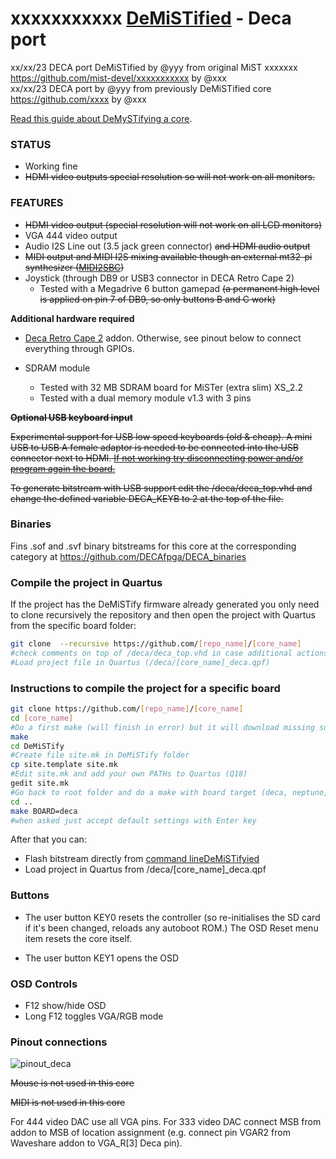 # xxxxxxxxxxx [DeMiSTified](https://github.com/robinsonb5/DeMiSTify) - Deca port

xx/xx/23 DECA port DeMiSTified by @yyy from original MiST xxxxxxx https://github.com/mist-devel/xxxxxxxxxxx by @xxx   
xx/xx/23 DECA port by @yyy from previously DeMiSTified core https://github.com/xxxx by @xxx   

[Read this guide about DeMySTifying a core](https://github.com/DECAfpga/DECA_board/tree/main/Tutorials/DeMiSTify).

### STATUS

* Working fine
* ~~HDMI video outputs special resolution so will not work on all monitors.~~ 

### **FEATURES**

* ~~HDMI video output (special resolution will not work on all LCD monitors)~~
* VGA 444 video output 
* Audio I2S Line out (3.5 jack green connector) ~~and HDMI audio output~~
* ~~MIDI output and MIDI I2S mixing available though an external mt32-pi synthesizer ([MIDI2SBC](https://github.com/somhi/MIDI_I2S_SBC_Pmod_Edge_Interface))~~
* Joystick (through DB9 or USB3 connector in DECA Retro Cape 2)
  * Tested with a Megadrive 6 button gamepad ~~(a permanent high level is applied on pin 7 of DB9, so only buttons B and C work)~~


**Additional hardware required**

- [Deca Retro Cape 2](https://github.com/somhi/DECA_retro_cape_2) addon. Otherwise, see pinout below to connect everything through GPIOs.

- SDRAM module
  
  - Tested with 32 MB SDRAM board for MiSTer (extra slim) XS_2.2
  - Tested with a dual memory module v1.3 with 3 pins
  

~~**Optional USB keyboard input**~~

~~Experimental support for USB low speed keyboards  (old & cheap). A mini USB to USB A female adaptor is needed  to be connected into the USB connector next to HDMI. <u>If not working try disconnecting power and/or program again the board.</u>~~ 

~~To generate bitstream with USB support edit the  /deca/deca_top.vhd and change the defined variable DECA_KEYB to 2 at the top of the file.~~

### Binaries

Fins .sof and .svf binary bitstreams for this core at the corresponding category at https://github.com/DECAfpga/DECA_binaries

### Compile the project in Quartus

If the project has the DeMiSTify firmware already generated you only need to clone recursively the repository and then open the project with Quartus from the specific board folder:

```sh
git clone  --recursive https://github.com/[repo_name]/[core_name]
#check comments on top of /deca/deca_top.vhd in case additional actions are needed
#Load project file in Quartus (/deca/[core_name]_deca.qpf)
```

### Instructions to compile the project for a specific board

```sh
git clone https://github.com/[repo_name]/[core_name]
cd [core_name]
#Do a first make (will finish in error) but it will download missing submodules 
make
cd DeMiSTify
#Create file site.mk in DeMiSTify folder 
cp site.template site.mk
#Edit site.mk and add your own PATHs to Quartus (Q18)
gedit site.mk
#Go back to root folder and do a make with board target (deca, neptuno, uareloaded, atlas_cyc). If not specified it will compile for all targets.
cd ..
make BOARD=deca
#when asked just accept default settings with Enter key
```

After that you can:

* Flash bitstream directly from [command lineDeMiSTifyied](https://github.com/DECAfpga/DECA_binaries#flash-bitstream-to-fgpa-with-quartus)
* Load project in Quartus from /deca/[core_name]_deca.qpf

### Buttons

* The user button KEY0 resets the controller (so re-initialises the SD card if it's been changed, reloads any autoboot ROM.) The OSD Reset menu item resets the core itself.

* The user button KEY1 opens the OSD

### OSD Controls

* F12 show/hide OSD 
* Long F12 toggles VGA/RGB mode

### Pinout connections

![pinout_deca](../DeMiSTify/Board/deca/pinout_deca.png)

~~Mouse is not used in this core~~

~~MIDI is not used in this core~~

For 444 video DAC use all VGA pins. For 333 video DAC connect MSB from addon to MSB of location assignment (e.g. connect pin VGAR2 from Waveshare addon to VGA_R[3] Deca pin).
